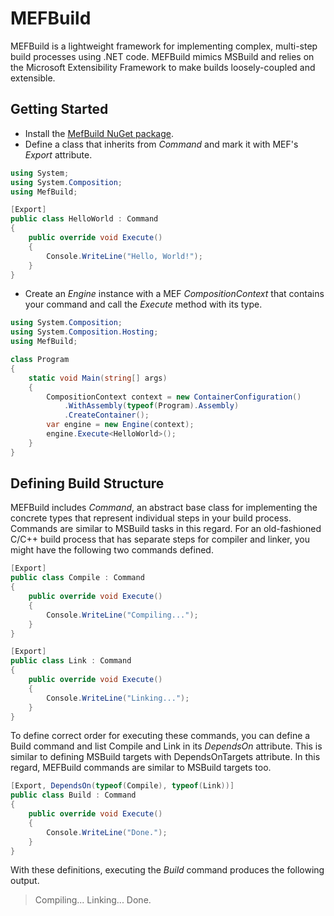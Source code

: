 MEFBuild
=========

MEFBuild is a lightweight framework for implementing complex, multi-step build processes using .NET code.
MEFBuild mimics MSBuild and relies on the Microsoft Extensibility Framework to make builds loosely-coupled and extensible.
      
Getting Started
---------------

* Install the [MefBuild NuGet package](https://www.nuget.org/packages/MefBuild).
* Define a class that inherits from *Command* and mark it with MEF's *Export* attribute.

```C#
using System;
using System.Composition;
using MefBuild;

[Export]
public class HelloWorld : Command
{
    public override void Execute()
    {
        Console.WriteLine("Hello, World!");
    }
}
```

* Create an *Engine* instance with a MEF *CompositionContext* that contains your command and call the *Execute* method with its type.

```C#
using System.Composition;
using System.Composition.Hosting;
using MefBuild;

class Program
{
    static void Main(string[] args)
    {
        CompositionContext context = new ContainerConfiguration()
            .WithAssembly(typeof(Program).Assembly)
            .CreateContainer();
        var engine = new Engine(context);
        engine.Execute<HelloWorld>();
    }
}
``` 

Defining Build Structure
------------------------

MEFBuild includes *Command*, an abstract base class for implementing the concrete types that represent individual steps in your build process. 
Commands are similar to MSBuild tasks in this regard. For an old-fashioned C/C++ build process that has separate steps for compiler and linker, 
you might have the following two commands defined.


```C#
[Export]
public class Compile : Command
{
    public override void Execute()
    {
        Console.WriteLine("Compiling...");
    }
}

[Export]
public class Link : Command
{
    public override void Execute()
    {
        Console.WriteLine("Linking...");
    }
}
```

To define correct order for executing these commands, you can define a Build command and list Compile and Link in its *DependsOn* attribute. 
This is similar to defining MSBuild targets with DependsOnTargets attribute. In this regard, MEFBuild commands are similar to 
MSBuild targets too.

```C#
[Export, DependsOn(typeof(Compile), typeof(Link))]
public class Build : Command
{
    public override void Execute()
    {
        Console.WriteLine("Done.");
    }
}
```

With these definitions, executing the *Build* command produces the following output.

> Compiling...
> Linking...
> Done.